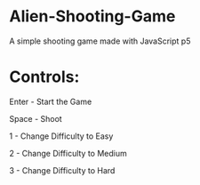 # Alien-Shooting-Game
A simple shooting game made with JavaScript p5

# Controls:
Enter - Start the Game

Space - Shoot

1 - Change Difficulty to Easy

2 - Change Difficulty to Medium

3 - Change Difficulty to Hard
